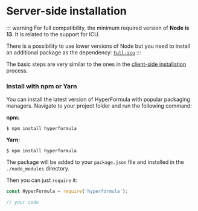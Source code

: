 # Server-side installation

::: warning
For full compatibility, the minimum required version of **Node is 13**. It is related to the support for ICU.

There is a possibility to use lower versions of Node but you need to install an additional package as the dependency: [`full-icu`](https://github.com/unicode-org/full-icu-npm)
:::

The basic steps are very similar to the ones in the [client-side installation](client-side.md) process.

### Install with npm or Yarn

You can install the latest version of HyperFormula with popular packaging managers. Navigate to your project folder and run the following command:  
  
**npm:**

```
$ npm install hyperformula
```

**Yarn:**

```
$ npm install hyperformula
```

The package will be added to your `package.json` file and installed in the `./node_modules` directory.

Then you can just `require` it:

```javascript
const HyperFormula = require('hyperformula');

// your code
```

